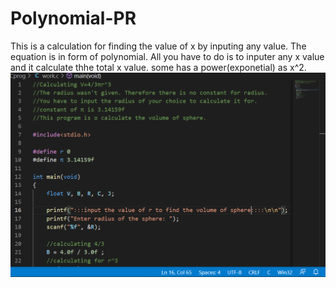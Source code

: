 # Polynomial-PR
This is a calculation for finding the value of x by inputing any value.
The equation is in form of polynomial. 
All you have to do is to inputer any x value and it calculate thhe total x value.
some has a power(exponetial) as x^2.
![vol](https://github.com/KencHub/Polynomial-PR/blob/main/vol.png)
